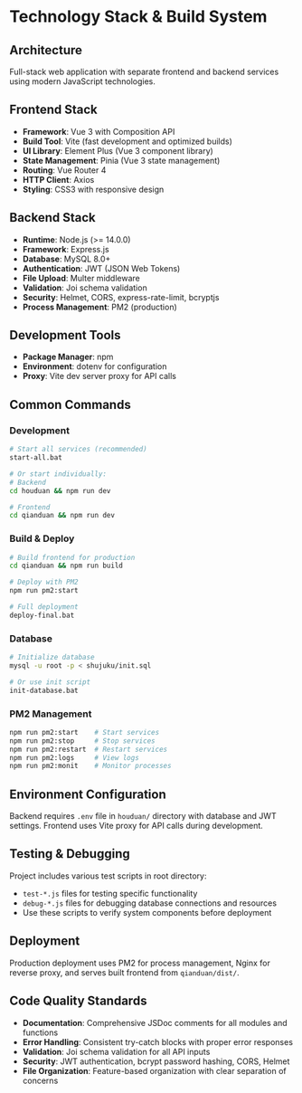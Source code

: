 # Technology Stack & Build System

## Architecture
Full-stack web application with separate frontend and backend services using modern JavaScript technologies.

## Frontend Stack
- **Framework**: Vue 3 with Composition API
- **Build Tool**: Vite (fast development and optimized builds)
- **UI Library**: Element Plus (Vue 3 component library)
- **State Management**: Pinia (Vue 3 state management)
- **Routing**: Vue Router 4
- **HTTP Client**: Axios
- **Styling**: CSS3 with responsive design

## Backend Stack
- **Runtime**: Node.js (>= 14.0.0)
- **Framework**: Express.js
- **Database**: MySQL 8.0+
- **Authentication**: JWT (JSON Web Tokens)
- **File Upload**: Multer middleware
- **Validation**: Joi schema validation
- **Security**: Helmet, CORS, express-rate-limit, bcryptjs
- **Process Management**: PM2 (production)

## Development Tools
- **Package Manager**: npm
- **Environment**: dotenv for configuration
- **Proxy**: Vite dev server proxy for API calls

## Common Commands

### Development
```bash
# Start all services (recommended)
start-all.bat

# Or start individually:
# Backend
cd houduan && npm run dev

# Frontend  
cd qianduan && npm run dev
```

### Build & Deploy
```bash
# Build frontend for production
cd qianduan && npm run build

# Deploy with PM2
npm run pm2:start

# Full deployment
deploy-final.bat
```

### Database
```bash
# Initialize database
mysql -u root -p < shujuku/init.sql

# Or use init script
init-database.bat
```

### PM2 Management
```bash
npm run pm2:start    # Start services
npm run pm2:stop     # Stop services  
npm run pm2:restart  # Restart services
npm run pm2:logs     # View logs
npm run pm2:monit    # Monitor processes
```

## Environment Configuration
Backend requires `.env` file in `houduan/` directory with database and JWT settings. Frontend uses Vite proxy for API calls during development.

## Testing & Debugging
Project includes various test scripts in root directory:
- `test-*.js` files for testing specific functionality
- `debug-*.js` files for debugging database connections and resources
- Use these scripts to verify system components before deployment

## Deployment
Production deployment uses PM2 for process management, Nginx for reverse proxy, and serves built frontend from `qianduan/dist/`.

## Code Quality Standards
- **Documentation**: Comprehensive JSDoc comments for all modules and functions
- **Error Handling**: Consistent try-catch blocks with proper error responses
- **Validation**: Joi schema validation for all API inputs
- **Security**: JWT authentication, bcrypt password hashing, CORS, Helmet
- **File Organization**: Feature-based organization with clear separation of concerns